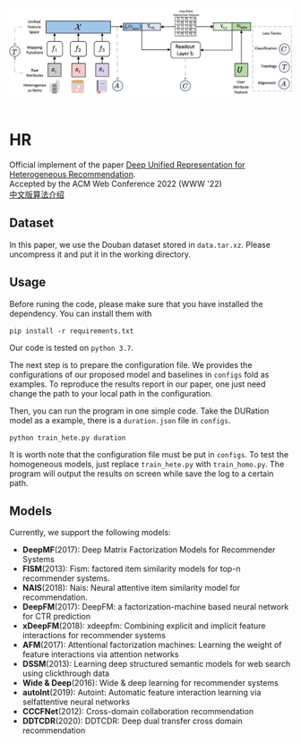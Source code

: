 <p align="center">
  <img src="framework.png" width="800">
  <br />
  <br />
</p>   

# HR  

Official implement of the paper [Deep Unified Representation for Heterogeneous Recommendation](https://arxiv.org/abs/2201.05861).   
Accepted by the ACM Web Conference 2022 (WWW '22)  
[中文版算法介绍](https://zhuanlan.zhihu.com/p/474148693)

## Dataset
In this paper, we use the Douban dataset stored in `data.tar.xz`. 
Please uncompress it and put it in the working directory.  

## Usage 


Before runing the code, please make sure that you have installed the dependency. You can install them with 
```
pip install -r requirements.txt 
``` 
Our code is tested on `python 3.7`.  

The next step is to prepare the configuration file. We provides the configurations of our proposed model and baselines in `configs` fold as examples. To reproduce the results report in our paper, one just need  change the path to your local path in the configuration.     

Then, you can run the program in one simple code. Take the DURation model as a example, there is a `duration.json` file in `configs`.  

```
python train_hete.py duration
```

It is worth note that the configuration file must be put in `configs`. To test the homogeneous models, just replace `train_hete.py` with `train_homo.py`. The program will output the results on screen while save the log to a certain path.  

## Models

Currently, we support the following models:

+ **DeepMF**(2017): Deep Matrix Factorization Models for Recommender Systems
+ **FISM**(2013): Fism: factored item similarity models for top-n recommender systems.
+ **NAIS**(2018): Nais: Neural attentive item similarity model for recommendation. 
+ **DeepFM**(2017): DeepFM: a factorization-machine based neural network for CTR prediction
+ **xDeepFM**(2018): xdeepfm: Combining explicit and implicit feature interactions for recommender systems
+ **AFM**(2017): Attentional factorization machines: Learning the weight of feature interactions via attention networks
+ **DSSM**(2013): Learning deep structured semantic models for web search using clickthrough data
+ **Wide & Deep**(2016): Wide & deep learning for recommender systems
+ **autoInt**(2019): Autoint: Automatic feature interaction learning via selfattentive neural networks
+ **CCCFNet**(2012): Cross-domain collaboration recommendation
+ **DDTCDR**(2020): DDTCDR: Deep dual transfer cross domain recommendation
